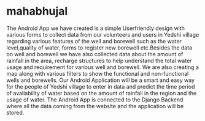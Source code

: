 # mahabhujal
The Android App we have created is a simple Userfriendly design with various forms to collect data from our volunteers and users in Yedshi village regarding various features of the well and borewell such as the water level,quality of water, forms to register new borewell etc.Besides the data on well and borewell we have also collected data about the amount of rainfall in the area,
recharge structures to help understand the total water usage and requirement for various well and borewell.
We are also creating a map along with various filters to show the functional and non-functional wells and borewells. Our Android Application will be a smart and easy way for the people of Yedshi village to enter in data and predict the time period of availability of water based on the amount of rainfall in the region and the usage of water.
The Android App is connected to the Django Backend where all the data coming from the website and the application will be stored.
